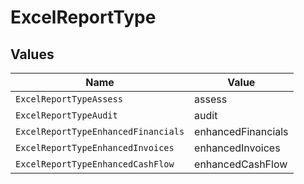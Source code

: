 # ExcelReportType


## Values

| Name                                | Value                               |
| ----------------------------------- | ----------------------------------- |
| `ExcelReportTypeAssess`             | assess                              |
| `ExcelReportTypeAudit`              | audit                               |
| `ExcelReportTypeEnhancedFinancials` | enhancedFinancials                  |
| `ExcelReportTypeEnhancedInvoices`   | enhancedInvoices                    |
| `ExcelReportTypeEnhancedCashFlow`   | enhancedCashFlow                    |